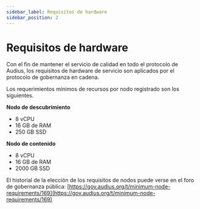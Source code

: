 ```yaml
---
sidebar_label: Requisitos de hardware
sidebar_position: 2
---
```


# Requisitos de hardware

Con el fin de mantener el servicio de calidad en todo el protocolo de Audius, los requisitos de hardware de servicio son aplicados por el protocolo de gobernanza en cadena.

Los requerimientos mínimos de recursos por nodo registrado son los siguientes.

**Nodo de descubrimiento**

* 8 vCPU
* 16 GB de RAM
* 250 GB SSD

**Nodo de contenido**

* 8 vCPU
* 16 GB de RAM
* 2000 GB SSD



El historial de la elección de los requisitos de nodos puede verse en el foro de gobernanza pública: [https://gov.audius.org/t/minimum-node-requirements/169](https://gov.audius.org/t/minimum-node-requirements/169)
